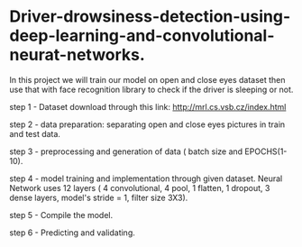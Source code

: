# Driver-drowsiness-detection-using-deep-learning-and-convolutional-neurat-networks.
In this project we will train our model on open and close eyes dataset then use that with face recognition library to check if the driver is sleeping or not.

step 1 - Dataset download through this link:
http://mrl.cs.vsb.cz/index.html

step 2 - data preparation:
separating open and close eyes pictures in train and test data.

step 3 - preprocessing and generation of data ( batch size and EPOCHS(1-10).

step 4 - model training and implementation through given dataset.
Neural Network uses 12 layers ( 4 convolutional, 4 pool, 1 flatten, 1 dropout, 3 dense layers, model's stride = 1, filter size 3X3).

step 5 - Compile the model.

step 6 - Predicting and validating.

